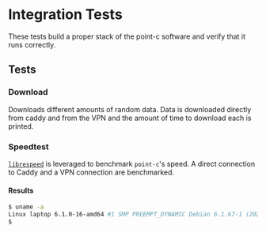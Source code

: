 # Integration Tests

These tests build a proper stack of the point-c software and verify that it runs correctly.

## Tests

### Download

Downloads different amounts of random data. Data is downloaded directly from caddy and from the VPN and the amount of time to download each is printed.

### Speedtest

[`librespeed`](https://github.com/librespeed/speedtest) is leveraged to benchmark `point-c`'s speed. A direct connection to Caddy and a VPN connection are benchmarked.

#### Results

```bash
$ uname -a
Linux laptop 6.1.0-16-amd64 #1 SMP PREEMPT_DYNAMIC Debian 6.1.67-1 (2023-12-12) x86_64 GNU/Linux
$ 
```